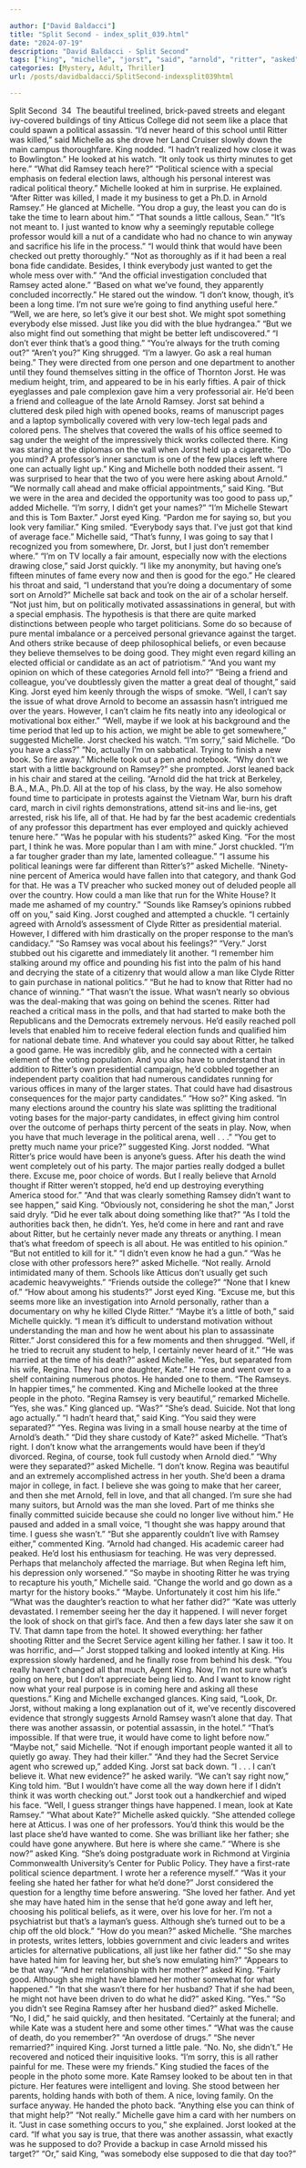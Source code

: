 ```yaml
---

author: ["David Baldacci"]
title: "Split Second - index_split_039.html"
date: "2024-07-19"
description: "David Baldacci - Split Second"
tags: ["king", "michelle", "jorst", "said", "arnold", "ritter", "asked", "ramsey", "like", "time", "would", "get", "think", "might", "one", "political", "know", "regina", "father", "could", "looked", "well", "good", "look", "say"]
categories: [Mystery, Adult, Thriller]
url: /posts/davidbaldacci/SplitSecond-indexsplit039html

---
```



Split Second
		 34 
The beautiful treelined, brick-paved streets and elegant ivy-covered buildings of tiny Atticus College did not seem like a place that could spawn a political assassin.
“I’d never heard of this school until Ritter was killed,” said Michelle as she drove her Land Cruiser slowly down the main campus thoroughfare.
King nodded. “I hadn’t realized how close it was to Bowlington.” He looked at his watch. “It only took us thirty minutes to get here.”
“What did Ramsey teach here?”
“Political science with a special emphasis on federal election laws, although his personal interest was radical political theory.” Michelle looked at him in surprise.
He explained. “After Ritter was killed, I made it my business to get a Ph.D. in Arnold Ramsey.” He glanced at Michelle. “You drop a guy, the least you can do is take the time to learn about him.”
“That sounds a little callous, Sean.”
“It’s not meant to. I just wanted to know why a seemingly reputable college professor would kill a nut of a candidate who had no chance to win anyway and sacrifice his life in the process.”
“I would think that would have been checked out pretty thoroughly.”
“Not as thoroughly as if it had been a real bona fide candidate. Besides, I think everybody just wanted to get the whole mess over with.”
“And the official investigation concluded that Ramsey acted alone.”
“Based on what we’ve found, they apparently concluded incorrectly.” He stared out the window. “I don’t know, though, it’s been a long time. I’m not sure we’re going to find anything useful here.”
“Well, we are here, so let’s give it our best shot. We might spot something everybody else missed. Just like you did with the blue hydrangea.”
“But we also might find out something that might be better left undiscovered.”
“I don’t ever think that’s a good thing.”
“You’re always for the truth coming out?”
“Aren’t you?”
King shrugged. “I’m a lawyer. Go ask a real human being.”
They were directed from one person and one department to another until they found themselves sitting in the office of Thornton Jorst. He was medium height, trim, and appeared to be in his early fifties. A pair of thick eyeglasses and pale complexion gave him a very professorial air. He’d been a friend and colleague of the late Arnold Ramsey.
Jorst sat behind a cluttered desk piled high with opened books, reams of manuscript pages and a laptop symbolically covered with very low-tech legal pads and colored pens. The shelves that covered the walls of his office seemed to sag under the weight of the impressively thick works collected there. King was staring at the diplomas on the wall when Jorst held up a cigarette. “Do you mind? A professor’s inner sanctum is one of the few places left where one can actually light up.”
King and Michelle both nodded their assent.
“I was surprised to hear that the two of you were here asking about Arnold.”
“We normally call ahead and make official appointments,” said King.
“But we were in the area and decided the opportunity was too good to pass up,” added Michelle.
“I’m sorry, I didn’t get your names?”
“I’m Michelle Stewart and this is Tom Baxter.”
Jorst eyed King. “Pardon me for saying so, but you look very familiar.”
King smiled. “Everybody says that. I’ve just got that kind of average face.”
Michelle said, “That’s funny, I was going to say that I recognized you from somewhere, Dr. Jorst, but I just don’t remember where.”
“I’m on TV locally a fair amount, especially now with the elections drawing close,” said Jorst quickly. “I like my anonymity, but having one’s fifteen minutes of fame every now and then is good for the ego.” He cleared his throat and said, “I understand that you’re doing a documentary of some sort on Arnold?”
Michelle sat back and took on the air of a scholar herself. “Not just him, but on politically motivated assassinations in general, but with a special emphasis. The hypothesis is that there are quite marked distinctions between people who target politicians. Some do so because of pure mental imbalance or a perceived personal grievance against the target. And others strike because of deep philosophical beliefs, or even because they believe themselves to be doing good. They might even regard killing an elected official or candidate as an act of patriotism.”
“And you want my opinion on which of these categories Arnold fell into?”
“Being a friend and colleague, you’ve doubtlessly given the matter a great deal of thought,” said King.
Jorst eyed him keenly through the wisps of smoke. “Well, I can’t say the issue of what drove Arnold to become an assassin hasn’t intrigued me over the years. However, I can’t claim he fits neatly into any ideological or motivational box either.”
“Well, maybe if we look at his background and the time period that led up to his action, we might be able to get somewhere,” suggested Michelle.
Jorst checked his watch.
“I’m sorry,” said Michelle. “Do you have a class?”
“No, actually I’m on sabbatical. Trying to finish a new book. So fire away.”
Michelle took out a pen and notebook. “Why don’t we start with a little background on Ramsey?” she prompted.
Jorst leaned back in his chair and stared at the ceiling. “Arnold did the hat trick at Berkeley, B.A., M.A., Ph.D. All at the top of his class, by the way. He also somehow found time to participate in protests against the Vietnam War, burn his draft card, march in civil rights demonstrations, attend sit-ins and lie-ins, get arrested, risk his life, all of that. He had by far the best academic credentials of any professor this department has ever employed and quickly achieved tenure here.”
“Was he popular with his students?” asked King.
“For the most part, I think he was. More popular than I am with mine.” Jorst chuckled. “I’m a far tougher grader than my late, lamented colleague.”
“I assume his political leanings were far different than Ritter’s?” asked Michelle.
“Ninety-nine percent of America would have fallen into that category, and thank God for that. He was a TV preacher who sucked money out of deluded people all over the country. How could a man like that run for the White House? It made me ashamed of my country.”
“Sounds like Ramsey’s opinions rubbed off on you,” said King.
Jorst coughed and attempted a chuckle. “I certainly agreed with Arnold’s assessment of Clyde Ritter as presidential material. However, I differed with him drastically on the proper response to the man’s candidacy.”
“So Ramsey was vocal about his feelings?”
“Very.” Jorst stubbed out his cigarette and immediately lit another. “I remember him stalking around my office and pounding his fist into the palm of his hand and decrying the state of a citizenry that would allow a man like Clyde Ritter to gain purchase in national politics.”
“But he had to know that Ritter had no chance of winning.”
“That wasn’t the issue. What wasn’t nearly so obvious was the deal-making that was going on behind the scenes. Ritter had reached a critical mass in the polls, and that had started to make both the Republicans and the Democrats extremely nervous. He’d easily reached poll levels that enabled him to receive federal election funds and qualified him for national debate time. And whatever you could say about Ritter, he talked a good game. He was incredibly glib, and he connected with a certain element of the voting population. And you also have to understand that in addition to Ritter’s own presidential campaign, he’d cobbled together an independent party coalition that had numerous candidates running for various offices in many of the larger states. That could have had disastrous consequences for the major party candidates.”
“How so?” King asked.
“In many elections around the country his slate was splitting the traditional voting bases for the major-party candidates, in effect giving him control over the outcome of perhaps thirty percent of the seats in play. Now, when you have that much leverage in the political arena, well . . .”
“You get to pretty much name your price?” suggested King.
Jorst nodded. “What Ritter’s price would have been is anyone’s guess. After his death the wind went completely out of his party. The major parties really dodged a bullet there. Excuse me, poor choice of words. But I really believe that Arnold thought if Ritter weren’t stopped, he’d end up destroying everything America stood for.”
“And that was clearly something Ramsey didn’t want to see happen,” said King.
“Obviously not, considering he shot the man,” Jorst said dryly.
“Did he ever talk about doing something like that?”
“As I told the authorities back then, he didn’t. Yes, he’d come in here and rant and rave about Ritter, but he certainly never made any threats or anything. I mean that’s what freedom of speech is all about. He was entitled to his opinion.”
“But not entitled to kill for it.”
“I didn’t even know he had a gun.”
“Was he close with other professors here?” asked Michelle.
“Not really. Arnold intimidated many of them. Schools like Atticus don’t usually get such academic heavyweights.”
“Friends outside the college?”
“None that I knew of.”
“How about among his students?”
Jorst eyed King. “Excuse me, but this seems more like an investigation into Arnold personally, rather than a documentary on why he killed Clyde Ritter.”
“Maybe it’s a little of both,” said Michelle quickly. “I mean it’s difficult to understand motivation without understanding the man and how he went about his plan to assassinate Ritter.”
Jorst considered this for a few moments and then shrugged. “Well, if he tried to recruit any student to help, I certainly never heard of it.”
“He was married at the time of his death?” asked Michelle.
“Yes, but separated from his wife, Regina. They had one daughter, Kate.” He rose and went over to a shelf containing numerous photos. He handed one to them.
“The Ramseys. In happier times,” he commented.
King and Michelle looked at the three people in the photo.
“Regina Ramsey is very beautiful,” remarked Michelle.
“Yes, she was.”
King glanced up. “Was?”
“She’s dead. Suicide. Not that long ago actually.”
“I hadn’t heard that,” said King. “You said they were separated?”
“Yes. Regina was living in a small house nearby at the time of Arnold’s death.”
“Did they share custody of Kate?” asked Michelle.
“That’s right. I don’t know what the arrangements would have been if they’d divorced. Regina, of course, took full custody when Arnold died.”
“Why were they separated?” asked Michelle.
“I don’t know. Regina was beautiful and an extremely accomplished actress in her youth. She’d been a drama major in college, in fact. I believe she was going to make that her career, and then she met Arnold, fell in love, and that all changed. I’m sure she had many suitors, but Arnold was the man she loved. Part of me thinks she finally committed suicide because she could no longer live without him.” He paused and added in a small voice, “I thought she was happy around that time. I guess she wasn’t.”
“But she apparently couldn’t live with Ramsey either,” commented King.
“Arnold had changed. His academic career had peaked. He’d lost his enthusiasm for teaching. He was very depressed. Perhaps that melancholy affected the marriage. But when Regina left him, his depression only worsened.”
“So maybe in shooting Ritter he was trying to recapture his youth,” Michelle said. “Change the world and go down as a martyr for the history books.”
“Maybe. Unfortunately it cost him his life.”
“What was the daughter’s reaction to what her father did?”
“Kate was utterly devastated. I remember seeing her the day it happened. I will never forget the look of shock on that girl’s face. And then a few days later she saw it on TV. That damn tape from the hotel. It showed everything: her father shooting Ritter and the Secret Service agent killing her father. I saw it too. It was horrific, and—” Jorst stopped talking and looked intently at King. His expression slowly hardened, and he finally rose from behind his desk. “You really haven’t changed all that much, Agent King. Now, I’m not sure what’s going on here, but I don’t appreciate being lied to. And I want to know right now what your real purpose is in coming here and asking all these questions.”
King and Michelle exchanged glances. King said, “Look, Dr. Jorst, without making a long explanation out of it, we’ve recently discovered evidence that strongly suggests Arnold Ramsey wasn’t alone that day. That there was another assassin, or potential assassin, in the hotel.”
“That’s impossible. If that were true, it would have come to light before now.”
“Maybe not,” said Michelle. “Not if enough important people wanted it all to quietly go away. They had their killer.”
“And they had the Secret Service agent who screwed up,” added King.
Jorst sat back down. “I . . . I can’t believe it. What new evidence?” he asked warily.
“We can’t say right now,” King told him. “But I wouldn’t have come all the way down here if I didn’t think it was worth checking out.”
Jorst took out a handkerchief and wiped his face. “Well, I guess stranger things have happened. I mean, look at Kate Ramsey.”
“What about Kate?” Michelle asked quickly.
“She attended college here at Atticus. I was one of her professors. You’d think this would be the last place she’d have wanted to come. She was brilliant like her father; she could have gone anywhere. But here is where she came.”
“Where is she now?” asked King.
“She’s doing postgraduate work in Richmond at Virginia Commonwealth University’s Center for Public Policy. They have a first-rate political science department. I wrote her a reference myself.”
“Was it your feeling she hated her father for what he’d done?”
Jorst considered the question for a lengthy time before answering. “She loved her father. And yet she may have hated him in the sense that he’d gone away and left her, choosing his political beliefs, as it were, over his love for her. I’m not a psychiatrist but that’s a layman’s guess. Although she’s turned out to be a chip off the old block.”
“How do you mean?” asked Michelle.
“She marches in protests, writes letters, lobbies government and civic leaders and writes articles for alternative publications, all just like her father did.”
“So she may have hated him for leaving her, but she’s now emulating him?”
“Appears to be that way.”
“And her relationship with her mother?” asked King.
“Fairly good. Although she might have blamed her mother somewhat for what happened.”
“In that she wasn’t there for her husband? That if she had been, he might not have been driven to do what he did?” asked King.
“Yes.”
“So you didn’t see Regina Ramsey after her husband died?” asked Michelle.
“No, I did,” he said quickly, and then hesitated. “Certainly at the funeral; and while Kate was a student here and some other times.”
“What was the cause of death, do you remember?”
“An overdose of drugs.”
“She never remarried?” inquired King.
Jorst turned a little pale. “No. No, she didn’t.” He recovered and noticed their inquisitive looks. “I’m sorry, this is all rather painful for me. These were my friends.”
King studied the faces of the people in the photo some more. Kate Ramsey looked to be about ten in that picture. Her features were intelligent and loving. She stood between her parents, holding hands with both of them. A nice, loving family. On the surface anyway.
He handed the photo back. “Anything else you can think of that might help?”
“Not really.”
Michelle gave him a card with her numbers on it. “Just in case something occurs to you,” she explained.
Jorst looked at the card. “If what you say is true, that there was another assassin, what exactly was he supposed to do? Provide a backup in case Arnold missed his target?”
“Or,” said King, “was somebody else supposed to die that day too?”
